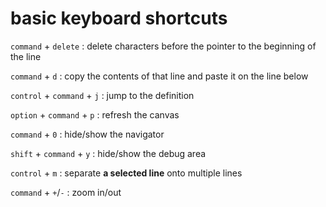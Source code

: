 # basic keyboard shortcuts

`command` + `delete` : delete characters before the pointer to the beginning of the line

`command` + `d` : copy the contents of that line and paste it on the line below

`control` + `command` + `j` : jump to the definition

`option` + `command` + `p` : refresh the canvas

`command` + `0` : hide/show the navigator

`shift` + `command` + `y` : hide/show the debug area

`control` + `m` : separate **a selected line** onto multiple lines

`command` + `+`/`-` : zoom in/out
